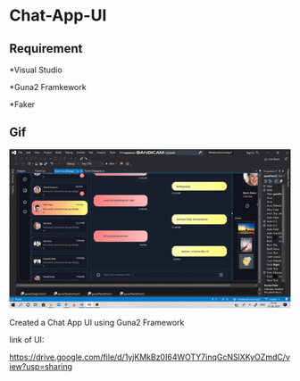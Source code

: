 # Chat-App-UI
## Requirement 

*Visual Studio

*Guna2 Framkework

*Faker
## Gif

![](https://github.com/shiwalisingh0/Chat-App-UI/blob/master/Chat-app-UI.gif)

Created a Chat App UI using Guna2 Framework

link of UI:

https://drive.google.com/file/d/1yjKMkBz0I64WOTY7inqGcNSlXKyOZmdC/view?usp=sharing
